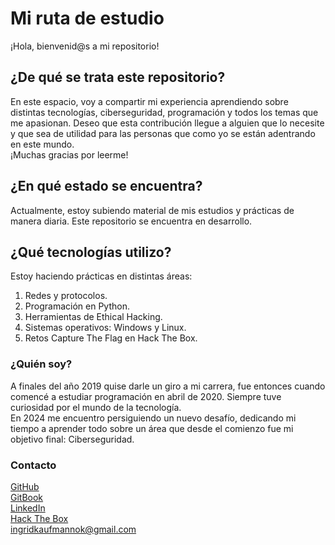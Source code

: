 # Mi ruta de estudio
<p>¡Hola, bienvenid@s a mi repositorio!</p>

## ¿De qué se trata este repositorio?

<p>En este espacio, voy a compartir mi experiencia aprendiendo sobre distintas tecnologías, ciberseguridad, programación y todos los temas que me apasionan. Deseo que esta contribución llegue a alguien que lo necesite y que sea de utilidad para las personas que como yo se están adentrando en este mundo.<br>
¡Muchas gracias por leerme!</p>

## ¿En qué estado se encuentra?
<p>Actualmente, estoy subiendo material de mis estudios y prácticas de manera diaria. Este repositorio se encuentra en desarrollo.</p>

## ¿Qué tecnologías utilizo?
<p>Estoy haciendo prácticas en distintas áreas:<br></p>
<ol>
  <li>Redes y protocolos.</li>
  <li>Programación en Python.</li>
  <li>Herramientas de Ethical Hacking.</li>
  <li>Sistemas operativos: Windows y Linux.</li>
  <li>Retos Capture The Flag en Hack The Box.</li>
</ol>

### ¿Quién soy?
<p>A finales del año 2019 quise darle un giro a mi carrera, fue entonces cuando comencé a estudiar programación en abril de 2020. Siempre tuve curiosidad por el mundo de la tecnología.<br>
En 2024 me encuentro persiguiendo un nuevo desafío, dedicando mi tiempo a aprender todo sobre un área que desde el comienzo fue mi objetivo final: Ciberseguridad.<br></p>

### Contacto
[GitHub](https://github.com/ingrid-k)<br>
[GitBook](https://linn-s-book.gitbook.io/ingrid-k/)<br>
[LinkedIn](https://www.linkedin.com/in/ingrid-k/)<br>
[Hack The Box](https://app.hackthebox.com/profile/1524449)<br>
ingridkaufmannok@gmail.com